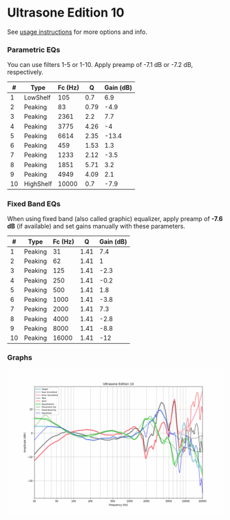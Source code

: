 # Ultrasone Edition 10
See [usage instructions](https://github.com/jaakkopasanen/AutoEq#usage) for more options and info.

### Parametric EQs
You can use filters 1-5 or 1-10. Apply preamp of -7.1 dB or -7.2 dB, respectively.

|   # | Type      |   Fc (Hz) |    Q |   Gain (dB) |
|-----|-----------|-----------|------|-------------|
|   1 | LowShelf  |       105 | 0.7  |         6.9 |
|   2 | Peaking   |        83 | 0.79 |        -4.9 |
|   3 | Peaking   |      2361 | 2.2  |         7.7 |
|   4 | Peaking   |      3775 | 4.26 |        -4   |
|   5 | Peaking   |      6614 | 2.35 |       -13.4 |
|   6 | Peaking   |       459 | 1.53 |         1.3 |
|   7 | Peaking   |      1233 | 2.12 |        -3.5 |
|   8 | Peaking   |      1851 | 5.71 |         3.2 |
|   9 | Peaking   |      4949 | 4.09 |         2.1 |
|  10 | HighShelf |     10000 | 0.7  |        -7.9 |

### Fixed Band EQs
When using fixed band (also called graphic) equalizer, apply preamp of **-7.6 dB** (if available) and set gains manually with these parameters.

|   # | Type    |   Fc (Hz) |    Q |   Gain (dB) |
|-----|---------|-----------|------|-------------|
|   1 | Peaking |        31 | 1.41 |         7.4 |
|   2 | Peaking |        62 | 1.41 |         1   |
|   3 | Peaking |       125 | 1.41 |        -2.3 |
|   4 | Peaking |       250 | 1.41 |        -0.2 |
|   5 | Peaking |       500 | 1.41 |         1.8 |
|   6 | Peaking |      1000 | 1.41 |        -3.8 |
|   7 | Peaking |      2000 | 1.41 |         7.3 |
|   8 | Peaking |      4000 | 1.41 |        -2.8 |
|   9 | Peaking |      8000 | 1.41 |        -8.8 |
|  10 | Peaking |     16000 | 1.41 |       -12   |

### Graphs
![](./Ultrasone%20Edition%2010.png)

